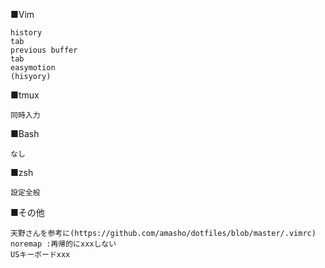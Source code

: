 ■Vim
```
history
tab
previous buffer
tab
easymotion
(hisyory) 
```

■tmux
```
同時入力
```

■Bash
```
なし
```

■zsh
```
設定全般
```

■その他
```
天野さんを参考に(https://github.com/amasho/dotfiles/blob/master/.vimrc)
noremap :再帰的にxxxしない
USキーボードxxx
```
